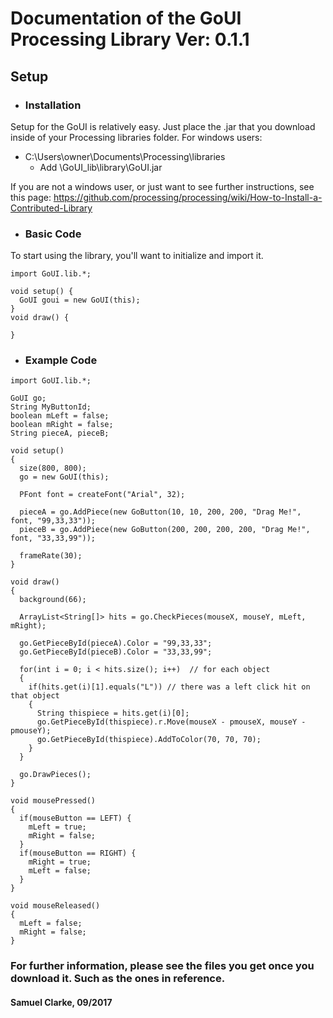 # Documentation of the GoUI Processing Library Ver: 0.1.1

## Setup
 * ### Installation
Setup for the GoUI is relatively easy. Just place the .jar that you download inside of your Processing libraries folder.
For windows users:

* C:\Users\owner\Documents\Processing\libraries
  + Add \GoUI_lib\library\GoUI.jar

If you are not a windows user, or just want to see further instructions, see this page:
https://github.com/processing/processing/wiki/How-to-Install-a-Contributed-Library

 * ### Basic Code
To start using the library, you'll want to initialize and import it.

```
import GoUI.lib.*;

void setup() {
  GoUI goui = new GoUI(this);
}
void draw() {

}
```

* ### Example Code

```
import GoUI.lib.*;

GoUI go;
String MyButtonId;
boolean mLeft = false;
boolean mRight = false;
String pieceA, pieceB;

void setup() 
{
  size(800, 800);
  go = new GoUI(this);
  
  PFont font = createFont("Arial", 32);
  
  pieceA = go.AddPiece(new GoButton(10, 10, 200, 200, "Drag Me!", font, "99,33,33"));
  pieceB = go.AddPiece(new GoButton(200, 200, 200, 200, "Drag Me!", font, "33,33,99"));
  
  frameRate(30);
}

void draw()
{
  background(66);
  
  ArrayList<String[]> hits = go.CheckPieces(mouseX, mouseY, mLeft, mRight);
  
  go.GetPieceById(pieceA).Color = "99,33,33";
  go.GetPieceById(pieceB).Color = "33,33,99";

  for(int i = 0; i < hits.size(); i++)  // for each object
  {
    if(hits.get(i)[1].equals("L")) // there was a left click hit on that object
    {
      String thispiece = hits.get(i)[0];
      go.GetPieceById(thispiece).r.Move(mouseX - pmouseX, mouseY - pmouseY);
      go.GetPieceById(thispiece).AddToColor(70, 70, 70);
    }
  }
  
  go.DrawPieces();
}

void mousePressed()
{
  if(mouseButton == LEFT) {
    mLeft = true;
    mRight = false;
  }
  if(mouseButton == RIGHT) {
    mRight = true;
    mLeft = false;
  } 
}

void mouseReleased()
{
  mLeft = false;
  mRight = false; 
}
```

### For further information, please see the files you get once you download it. Such as the ones in reference.
#### Samuel Clarke, 09/2017
